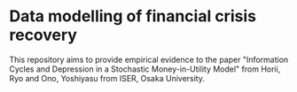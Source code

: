 # Data modelling of financial crisis recovery

This repository aims to provide empirical evidence to the paper "Information Cycles and Depression in a Stochastic Money-in-Utility Model" from Horii, Ryo and Ono, Yoshiyasu from ISER, Osaka University.
